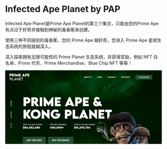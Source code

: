 # Infected Ape Planet by PAP

Infected Ape Planet是Prime Ape Planet的第三个集合，只能由您的Prime Ape有点过于好奇并接触到神秘的毒香蕉来创建。

使用三种不同级别的毒香蕉，您的 Prime Ape 越好奇，您进入 Prime Ape 星球生态系统的旅程就越深入。

深入探索拥有无限可能性的 Prime Planet 生态系统，并获得奖励，例如 NFT 白名单、Prime 代币、Prime Merchandise、Blue Chip NFT 等等！

![nft](01.png)


